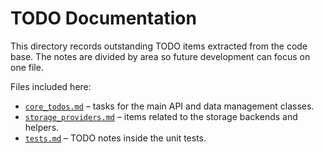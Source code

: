 # TODO Documentation

This directory records outstanding TODO items extracted from the code base.
The notes are divided by area so future development can focus on one file.

Files included here:
- [`core_todos.md`](core_todos.md) – tasks for the main API and data management classes.
- [`storage_providers.md`](storage_providers.md) – items related to the storage backends and helpers.
- [`tests.md`](tests.md) – TODO notes inside the unit tests.
